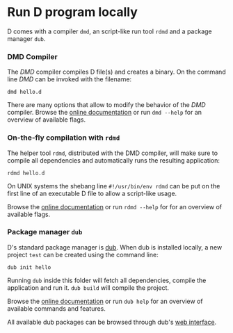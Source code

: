 # Run D program locally

D comes with a compiler `dmd`, an script-like run tool `rdmd` and
a package manager `dub`.

### DMD Compiler

The *DMD* compiler compiles D file(s) and creates a binary.
On the command line *DMD* can be invoked with the filename:

    dmd hello.d

There are many options that allow to modify the behavior of the *DMD* compiler.
Browse the [online documentation](https://dlang.org/dmd.html#switches) or run `dmd --help` for an overview of available flags.

### On-the-fly compilation with `rdmd`

The helper tool `rdmd`, distributed with the DMD compiler,
will make sure to compile all dependencies and automatically runs
the resulting application:

    rdmd hello.d

On UNIX systems the shebang line `#!/usr/bin/env rdmd` can be put
on the first line of an executable D file to allow a script-like
usage.

Browse the [online documentation](https://dlang.org/rdmd.html) or run `rdmd --help` for for an overview of available flags.

### Package manager `dub`

D's standard package manager is [dub](http://code.dlang.org). When dub is
installed locally, a new project `test` can be created using
the command line:

    dub init hello

Running `dub` inside this folder will fetch all dependencies, compile the
application and run it.
`dub build` will compile the project.

Browse the [online documentation](https://code.dlang.org/docs/commandline) or run `dub help` for an overview of available commands and features.

All available dub packages can be browsed through dub's [web interface](https://code.dlang.org).
